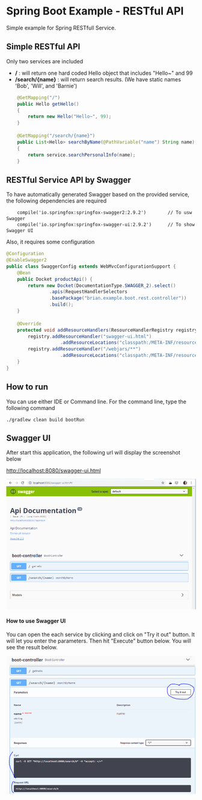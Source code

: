 # Spring Boot Example - RESTful API

Simple example for Spring RESTfull Service.


## Simple RESTful API
Only two services are included
* __/__ : will return one hard coded Hello object that includes "Hello~" and 99
* __/search/{name}__ : will return search results. (We have static names 'Bob', 'Will', and 'Barnie')

```java
	@GetMapping("/")
	public Hello getHello()
	{
		return new Hello("Hello~", 99);
	}
	
	@GetMapping("/search/{name}")
	public List<Hello> searchByName(@PathVariable("name") String name)
	{
		return service.searchPersonalInfo(name);
	}
```

## RESTful Service API by Swagger
To have automatically generated Swagger based on the provided service, the following dependencies are required

```
    compile('io.springfox:springfox-swagger2:2.9.2')        // To usw Swagger
    compile('io.springfox:springfox-swagger-ui:2.9.2')      // To show Swagger UI
```

Also, it requires some configuration

```java
@Configuration
@EnableSwagger2
public class SwaggerConfig extends WebMvcConfigurationSupport {
	@Bean
	public Docket productApi() {
		return new Docket(DocumentationType.SWAGGER_2).select()
				.apis(RequestHandlerSelectors
				.basePackage("brian.example.boot.rest.controller"))		// Where to look for the service
				.build();
	}

	@Override
	protected void addResourceHandlers(ResourceHandlerRegistry registry) {
		registry.addResourceHandler("swagger-ui.html")
					.addResourceLocations("classpath:/META-INF/resources/");
		registry.addResourceHandler("/webjars/**")
					.addResourceLocations("classpath:/META-INF/resources/webjars/");
	}
}

```

## How to run ##
You can use either IDE or Command line. For the command line, type the following command

```
./gradlew clean build bootRun
```

## Swagger UI ##
After start this application, the following url will display the screenshot below


[http://localhost:8080/swagger-ui.html](http://localhost:8080/swagger-ui.html)


![alt swagger ui](docs/images/swagger-ui.PNG)

#### How to use Swagger UI ####
You can open the each service by clicking and click on "Try it out" button. It will let you enter the parameters.
Then hit "Execute" button below. You will see the result below.

![alt swagger ui opened service](docs/images/swagger-ui-opened-service.PNG)
